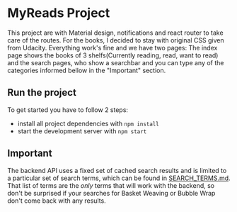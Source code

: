 # MyReads Project

This project are with Material design, notifications and react router to take care of the routes. For the books, I decided to stay with original CSS given from Udacity. Everything work's fine and we have two pages: The index page shows the books of 3 shelfs(Currently reading, read, want to read) and the search pages, who show a searchbar and you can type any of the categories informed bellow in the "Important" section.

## Run the project

To get started you have to follow 2 steps:

* install all project dependencies with `npm install`
* start the development server with `npm start`

## Important
The backend API uses a fixed set of cached search results and is limited to a particular set of search terms, which can be found in [SEARCH_TERMS.md](SEARCH_TERMS.md). That list of terms are the _only_ terms that will work with the backend, so don't be surprised if your searches for Basket Weaving or Bubble Wrap don't come back with any results.
